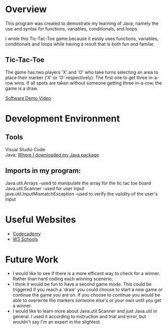 # Overview

This program was created to demostrate my learning of Java; namely the use and syntax for functions, variables, conditionals, and loops.

I wrote this Tic-Tac-Toe game because it easily uses functions, variables, conditionals and loops while having a result that is both fun and familar.

## Tic-Tac-Toe
The game has two players 'X' and 'O' who take turns selecting an area to place their marker ('X' or 'O' respectively). The first one to get three in-a-row wins. If all spots are taken without someone getting three in-a-row, the game is a draw.



[Software Demo Video](http://youtube.link.goes.here)

# Development Environment

## Tools
Visual Studio Code <br>
Java; [Where I downloaded my Java package](https://www.oracle.com/java/technologies/downloads/#jdk20-windows)

## Imports in my program:<br>
Java.util.Arrays -used to manipulate the array for the tic tac toe board<br>
Java.util.Scanner -used for user input<br>
java.util.InputMismatchException -used to verify the vaildity of the user's input<br>

# Useful Websites

- [Codecademy](https://www.codecademy.com/courses/learn-java)
- [W3 Schools](https://www.w3schools.com/java/)

# Future Work

- I would like to see if there is a more efficent way to check for a winner. Rather than hard coding each winning scenerio.
-  I think it would be fun to have a second game mode. This could be triggered if you reach a 'draw' you could choose to start a new game or continue the game you are on. If you choose to continue you would be able to overwrite the markers someone else's or your own until you get a winner.
- I would like to learn more about Java.util.Scanner and just Java.util in general. I used it according to instruction and trial and error, but wouldn't say I'm an expert in the slightest. 
